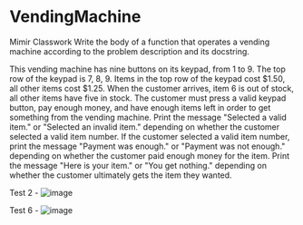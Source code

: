 # VendingMachine
Mimir Classwork
Write the body of a function that operates a vending machine according to the problem description and its docstring.

 

This vending machine has nine buttons on its keypad, from 1 to 9.
The top row of the keypad is 7, 8, 9.
Items in the top row of the keypad cost $1.50, all other items cost $1.25.
When the customer arrives, item 6 is out of stock, all other items have five in stock.
The customer must press a valid keypad button, pay enough money, and have enough items left in order to get something from the vending machine.
Print the message "Selected a valid item." or "Selected an invalid item." depending on whether the customer selected a valid item number.
If the customer selected a valid item number, print the message "Payment was enough." or "Payment was not enough." depending on whether the customer paid enough money for the item.
Print the message "Here is your item." or "You get nothing." depending on whether the customer ultimately gets the item they wanted.

Test 2 - ![image](https://user-images.githubusercontent.com/89949641/133937385-9be9bc86-bddd-4229-b51a-496bc18137bf.png)

Test 6 - ![image](https://user-images.githubusercontent.com/89949641/133937399-6d337278-993a-467f-91b8-b3718ebee753.png)
